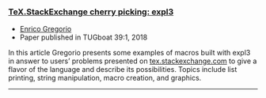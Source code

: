 
### <a href="{{site.baseurl}}/publications/2018-egreg-TUB-tb121gregorio-expl3-cherry-picking.pdf" target="_blank" onclick="vgwPixelCall('76c39a7e25524b9a8b93f680f6f20cba');">TeX.StackExchange cherry picking: expl3</a>

+ [Enrico Gregorio]({{site.baseurl}}/about/team/#enrico-gregorio)
+ Paper published in TUGboat 39:1, 2018 

In this article Gregorio presents some examples of macros built with
expl3 in answer to users’ problems presented on
[tex.stackexchange.com](https://tex.stackexchange.com) to give a
flavor of the language and describe its possibilities. Topics include
list printing, string manipulation, macro creation, and graphics.

***

